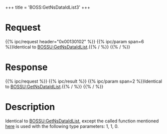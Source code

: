 +++
title = 'BOSS:GetNsDataIdList3'
+++

# Request

{{% ipc/request header="0x00130102" %}}
{{% ipc/param span=6 %}}Identical to [BOSSU:GetNsDataIdList](BOSSU:GetNsDataIdList "wikilink").{{% / %}}
{{% / %}}

# Response

{{% ipc/request %}}
{{% ipc/result %}}
{{% ipc/param span=2 %}}Identical to [BOSSU:GetNsDataIdList](BOSSU:GetNsDataIdList "wikilink").{{% / %}}
{{% / %}}

# Description

Identical to [BOSSU:GetNsDataIdList](BOSSU:GetNsDataIdList "wikilink"), except the called function mentioned [here](BOSSU:GetNsDataIdList "wikilink") is used with the following type parameters: 1, 1, 0.
